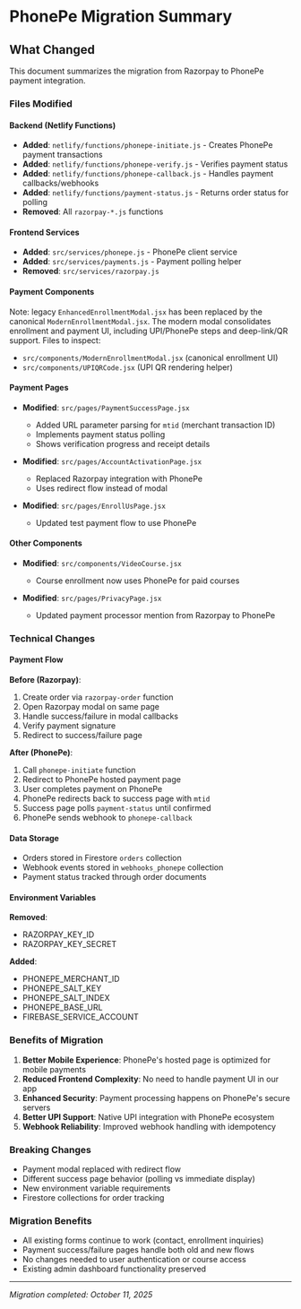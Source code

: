# PhonePe Migration Summary

## What Changed

This document summarizes the migration from Razorpay to PhonePe payment integration.

### Files Modified

#### Backend (Netlify Functions)
- **Added**: `netlify/functions/phonepe-initiate.js` - Creates PhonePe payment transactions
- **Added**: `netlify/functions/phonepe-verify.js` - Verifies payment status
- **Added**: `netlify/functions/phonepe-callback.js` - Handles payment callbacks/webhooks
- **Added**: `netlify/functions/payment-status.js` - Returns order status for polling
- **Removed**: All `razorpay-*.js` functions

#### Frontend Services
- **Added**: `src/services/phonepe.js` - PhonePe client service
- **Added**: `src/services/payments.js` - Payment polling helper
- **Removed**: `src/services/razorpay.js`

#### Payment Components
Note: legacy `EnhancedEnrollmentModal.jsx` has been replaced by the canonical `ModernEnrollmentModal.jsx`.
The modern modal consolidates enrollment and payment UI, including UPI/PhonePe steps and deep-link/QR support.
Files to inspect:
- `src/components/ModernEnrollmentModal.jsx` (canonical enrollment UI)
- `src/components/UPIQRCode.jsx` (UPI QR rendering helper)

#### Payment Pages
- **Modified**: `src/pages/PaymentSuccessPage.jsx`
  - Added URL parameter parsing for `mtid` (merchant transaction ID)
  - Implements payment status polling
  - Shows verification progress and receipt details

- **Modified**: `src/pages/AccountActivationPage.jsx`
  - Replaced Razorpay integration with PhonePe
  - Uses redirect flow instead of modal

- **Modified**: `src/pages/EnrollUsPage.jsx`
  - Updated test payment flow to use PhonePe

#### Other Components
- **Modified**: `src/components/VideoCourse.jsx`
  - Course enrollment now uses PhonePe for paid courses

- **Modified**: `src/pages/PrivacyPage.jsx`
  - Updated payment processor mention from Razorpay to PhonePe

### Technical Changes

#### Payment Flow
**Before (Razorpay)**:
1. Create order via `razorpay-order` function
2. Open Razorpay modal on same page
3. Handle success/failure in modal callbacks
4. Verify payment signature
5. Redirect to success/failure page

**After (PhonePe)**:
1. Call `phonepe-initiate` function
2. Redirect to PhonePe hosted payment page
3. User completes payment on PhonePe
4. PhonePe redirects back to success page with `mtid`
5. Success page polls `payment-status` until confirmed
6. PhonePe sends webhook to `phonepe-callback`

#### Data Storage
- Orders stored in Firestore `orders` collection
- Webhook events stored in `webhooks_phonepe` collection
- Payment status tracked through order documents

#### Environment Variables
**Removed**:
- RAZORPAY_KEY_ID
- RAZORPAY_KEY_SECRET

**Added**:
- PHONEPE_MERCHANT_ID
- PHONEPE_SALT_KEY
- PHONEPE_SALT_INDEX
- PHONEPE_BASE_URL
- FIREBASE_SERVICE_ACCOUNT

### Benefits of Migration

1. **Better Mobile Experience**: PhonePe's hosted page is optimized for mobile payments
2. **Reduced Frontend Complexity**: No need to handle payment UI in our app
3. **Enhanced Security**: Payment processing happens on PhonePe's secure servers
4. **Better UPI Support**: Native UPI integration with PhonePe ecosystem
5. **Webhook Reliability**: Improved webhook handling with idempotency

### Breaking Changes

- Payment modal replaced with redirect flow
- Different success page behavior (polling vs immediate display)
- New environment variable requirements
- Firestore collections for order tracking

### Migration Benefits

- All existing forms continue to work (contact, enrollment inquiries)
- Payment success/failure pages handle both old and new flows
- No changes needed to user authentication or course access
- Existing admin dashboard functionality preserved

---

*Migration completed: October 11, 2025*